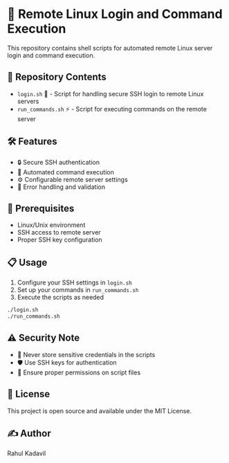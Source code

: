# 🚀 Remote Linux Login and Command Execution

This repository contains shell scripts for automated remote Linux server login and command execution.

## 📁 Repository Contents

- `login.sh` 🔑 - Script for handling secure SSH login to remote Linux servers
- `run_commands.sh` ⚡ - Script for executing commands on the remote server

## 🛠️ Features

- 🔒 Secure SSH authentication
- 📝 Automated command execution
- ⚙️ Configurable remote server settings
- 🔄 Error handling and validation

## 🚦 Prerequisites

- Linux/Unix environment
- SSH access to remote server
- Proper SSH key configuration

## 📋 Usage

1. Configure your SSH settings in `login.sh`
2. Set up your commands in `run_commands.sh`
3. Execute the scripts as needed

```bash
./login.sh
./run_commands.sh
```

## ⚠️ Security Note

- 🔐 Never store sensitive credentials in the scripts
- 🛡️ Use SSH keys for authentication
- 👥 Ensure proper permissions on script files

## 📝 License

This project is open source and available under the MIT License.

## ✍️ Author

Rahul Kadavil
